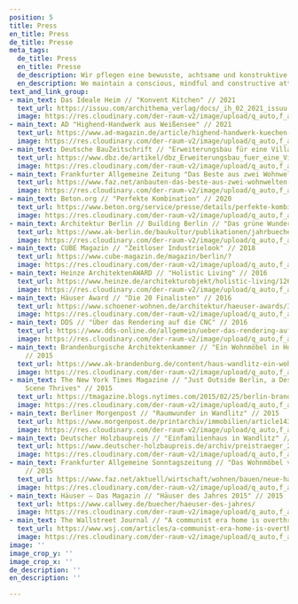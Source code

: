 ```yaml
---
position: 5
title: Press
en_title: Press
de_title: Presse
meta_tags:
  de_title: Press
  en_title: Presse
  de_description: Wir pflegen eine bewusste, achtsame und konstruktive Haltung
  en_description: We maintain a conscious, mindful and constructive attitude
text_and_link_group:
- main_text: Das Ideale Heim // "Konvent Kitchen" // 2021
  text_url: https://issuu.com/archithema_verlag/docs/_ih_02_2021_issuu
  image: https://res.cloudinary.com/der-raum-v2/image/upload/q_auto,f_auto,dpr_auto/v1617107348/Das-Ideale-Heim1_qlrgau.png
- main_text: AD "Highend-Handwerk aus Weißensee" // 2021
  text_url: https://www.ad-magazin.de/article/highend-handwerk-kuechen-der-tischlerei-der-raum-berlin
  image: https://res.cloudinary.com/der-raum-v2/image/upload/q_auto,f_auto,dpr_auto/v1616599876/AD-Magazin_xawane.png
- main_text: Deutsche BauZeitschrift // "Erweiterungsbau für eine Villa" // 2021
  text_url: https://www.dbz.de/artikel/dbz_Erweiterungsbau_fuer_eine_Villa_Berlin_3601249.html
  image: https://res.cloudinary.com/der-raum-v2/image/upload/q_auto,f_auto,dpr_auto/v1616599878/ARCHITEKTUR-BERLIN_o1nt8j.jpg
- main_text: Frankfurter Allgemeine Zeitung "Das Beste aus zwei Wohnwelten" // 2021
  text_url: https://www.faz.net/anbauten-das-beste-aus-zwei-wohnwelten-17171830.html
  image: https://res.cloudinary.com/der-raum-v2/image/upload/q_auto,f_auto,dpr_auto/v1616599876/AD-Magazin_xawane.png
- main_text: Beton.org // "Perfekte Kombination" // 2020
  text_url: https://www.beton.org/service/presse/details/perfekte-kombination/
  image: https://res.cloudinary.com/der-raum-v2/image/upload/q_auto,f_auto,dpr_auto/v1616599878/ARCHITEKTUR-BERLIN_o1nt8j.jpg
- main_text: Architektur Berlin // Building Berlin // "Das grüne Wunder" // 2020
  text_url: https://www.ak-berlin.de/baukultur/publikationen/jahrbuecher/jahrbuch-detailseite/architektur-berlin-building-berlin-9.html
  image: https://res.cloudinary.com/der-raum-v2/image/upload/q_auto,f_auto,dpr_auto/v1616599878/ARCHITEKTUR-BERLIN_o1nt8j.jpg
- main_text: CUBE Magazin // "Zeitloser Industrielook" // 2018
  text_url: https://www.cube-magazin.de/magazin/berlin/?
  image: https://res.cloudinary.com/der-raum-v2/image/upload/q_auto,f_auto,dpr_auto/v1616599876/AD-Magazin_xawane.png
- main_text: Heinze ArchitektenAWARD // "Holistic Living" // 2016
  text_url: https://www.heinze.de/architekturobjekt/holistic-living/12647189/
  image: https://res.cloudinary.com/der-raum-v2/image/upload/q_auto,f_auto,dpr_auto/v1616599878/ARCHITEKTUR-BERLIN_o1nt8j.jpg
- main_text: Häuser Award // "Die 20 Finalisten" // 2016
  text_url: https://www.schoener-wohnen.de/architektur/haeuser-awards/38556-bstr-haeuser-award-2016-die-20-finalisten
  image: https://res.cloudinary.com/der-raum-v2/image/upload/q_auto,f_auto,dpr_auto/v1616599876/AD-Magazin_xawane.png
- main_text: DDS // "Über das Rendering auf die CNC" // 2016
  text_url: https://www.dds-online.de/allgemein/ueber-das-rendering-auf-die-cnc/#slider-intro-8
  image: https://res.cloudinary.com/der-raum-v2/image/upload/q_auto,f_auto,dpr_auto/v1616599878/ARCHITEKTUR-BERLIN_o1nt8j.jpg
- main_text: Brandenburgische Architektenkammer // "Ein Wohnmöbel in Holzbauweise"
    // 2015
  text_url: https://www.ak-brandenburg.de/content/haus-wandlitz-ein-wohnm%C3%B6bel-holzbauweise
  image: https://res.cloudinary.com/der-raum-v2/image/upload/q_auto,f_auto,dpr_auto/v1616599876/AD-Magazin_xawane.png
- main_text: The New York Times Magazine // "Just Outside Berlin, a Design and Arts
    Scene Thrives" // 2015
  text_url: https://tmagazine.blogs.nytimes.com/2015/02/25/berlin-brandenburg-design-and-arts-scene-thrives/
  image: https://res.cloudinary.com/der-raum-v2/image/upload/q_auto,f_auto,dpr_auto/v1616599876/AD-Magazin_xawane.png
- main_text: Berliner Morgenpost // "Raumwunder in Wandlitz" // 2015
  text_url: https://www.morgenpost.de/printarchiv/immobilien/article143842007/Raumwunder-in-Wandlitzhtml
  image: https://res.cloudinary.com/der-raum-v2/image/upload/q_auto,f_auto,dpr_auto/v1616599878/ARCHITEKTUR-BERLIN_o1nt8j.jpg
- main_text: Deutscher Holzbaupreis // "Einfamilienhaus in Wandlitz" // 2015
  text_url: https://www.deutscher-holzbaupreis.de/archiv/preistraeger_2015/preise_und_anerkennungen2015/anerkennung_neubau/#c4682
  image: https://res.cloudinary.com/der-raum-v2/image/upload/q_auto,f_auto,dpr_auto/v1616599878/ARCHITEKTUR-BERLIN_o1nt8j.jpg
- main_text: Frankfurter Allgemeine Sonntagszeitung // "Das Wohnmöbel von Wandlitz"
    // 2015
  text_url: https://www.faz.net/aktuell/wirtschaft/wohnen/bauen/neue-haeuserneue-haeuser-das-wohnmoebel-von-wandlitz-13862346.html
  image: https://res.cloudinary.com/der-raum-v2/image/upload/q_auto,f_auto,dpr_auto/v1616599876/AD-Magazin_xawane.png
- main_text: Häuser – Das Magazin // "Häuser des Jahres 2015" // 2015
  text_url: https://www.callwey.de/buecher/haeuser-des-jahres/
  image: https://res.cloudinary.com/der-raum-v2/image/upload/q_auto,f_auto,dpr_auto/v1616599878/ARCHITEKTUR-BERLIN_o1nt8j.jpg
- main_text: The Wallstreet Journal // "A communist era home is overthrown" // 2014
  text_url: https://www.wsj.com/articles/a-communist-era-home-is-overthrown-1418229684
  image: https://res.cloudinary.com/der-raum-v2/image/upload/q_auto,f_auto,dpr_auto/v1616599876/AD-Magazin_xawane.png
image: ''
image_crop_y: ''
image_crop_x: ''
de_description: ''
en_description: ''

---
```

